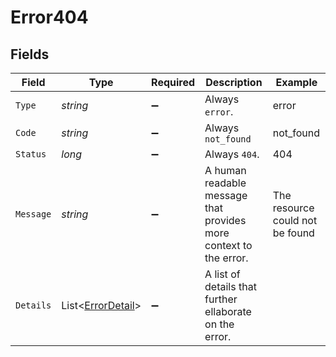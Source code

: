 # Error404


## Fields

| Field                                                             | Type                                                              | Required                                                          | Description                                                       | Example                                                           |
| ----------------------------------------------------------------- | ----------------------------------------------------------------- | ----------------------------------------------------------------- | ----------------------------------------------------------------- | ----------------------------------------------------------------- |
| `Type`                                                            | *string*                                                          | :heavy_minus_sign:                                                | Always `error`.                                                   | error                                                             |
| `Code`                                                            | *string*                                                          | :heavy_minus_sign:                                                | Always `not_found`                                                | not_found                                                         |
| `Status`                                                          | *long*                                                            | :heavy_minus_sign:                                                | Always `404`.                                                     | 404                                                               |
| `Message`                                                         | *string*                                                          | :heavy_minus_sign:                                                | A human readable message that provides more context to the error. | The resource could not be found                                   |
| `Details`                                                         | List<[ErrorDetail](../../Models/Components/ErrorDetail.md)>       | :heavy_minus_sign:                                                | A list of details that further ellaborate on the error.           |                                                                   |